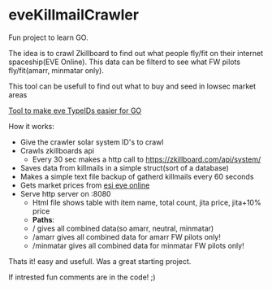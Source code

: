 # eveKillmailCrawler
Fun project to learn GO.

The idea is to crawl Zkillboard to find out what people fly/fit on their internet spaceship(EVE Online). This data can be filterd to see what FW pilots fly/fit(amarr, minmatar only).

This tool can be usefull to find out what to buy and seed in lowsec market areas

[Tool to make eve TypeIDs easier for GO](https://github.com/DanielPels/EveTypeIDFix)

How it works:
* Give the crawler solar system ID's to crawl
* Crawls zkillboards api
	* Every 30 sec makes a http call to https://zkillboard.com/api/system/
* Saves data from killmails in a simple struct(sort of a database)
* Makes a simple text file backup of gatherd killmails every 60 seconds
* Gets market prices from [esi eve online](https://esi.tech.ccp.is/ui/)
* Serve http server on :8080
	* Html file shows table with item name, total count, jita price, jita+10% price
	* **Paths**:
	* / gives all combined data(so amarr, neutral, minmatar)
	* /amarr gives all combined data for amarr FW pilots only!
	* /minmatar gives all combined data for minmatar FW pilots only!


Thats it! easy and usefull. Was a great starting project.

If intrested fun comments are in the code! ;)